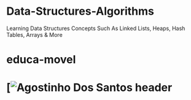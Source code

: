 # Data-Structures-Algorithms
Learning Data Structures Concepts Such As Linked Lists, Heaps, Hash Tables, Arrays &amp; More

# educa-movel

# [![Agostinho Dos Santos header](https://firebasestorage.googleapis.com/v0/b/apptraining-4e270.appspot.com/o/bewise%2Fsrnvrd7vfeeq5qpxnabq.jpg?alt=media&token=01680715-2235-4880-a028-306338c17f11)
